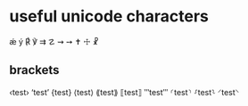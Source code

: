 # useful unicode characters

ǽ
ý
℟
℣
⇉
☡
⇝
➙
✝
☩
☧

## brackets
‹test›
‘test’
{test}
⟨test⟩
⟪test⟫
⟦test⟧
‷test‴
⸂test⸃
⸉test⸊
⸍test⸌
